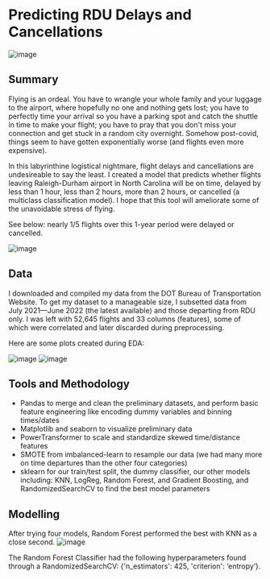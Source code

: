# Predicting RDU Delays and Cancellations

![image](https://user-images.githubusercontent.com/81717153/197347112-4ad1d3e0-5c47-4fca-8430-2e96f14ac547.png)

## Summary
Flying is an ordeal. You have to wrangle your whole family and your luggage to the airport, where hopefully no one and nothing gets lost; you have to perfectly time your arrival so you have a parking spot and catch the shuttle in time to make your flight; you have to pray that you don't miss your connection and get stuck in a random city overnight. Somehow post-covid, things seem to have gotten exponentially worse (and flights even more expensive).

In this labyrinthine logistical nightmare, flight delays and cancellations are undesireable to say the least. I created a model that predicts whether flights leaving Raleigh-Durham airport in North Carolina will be on time, delayed by less than 1 hour, less than 2 hours, more than 2 hours, or cancelled (a multiclass classification model). I hope that this tool will ameliorate some of the unavoidable stress of flying.

See below: nearly 1/5 flights over this 1-year period were delayed or cancelled.

![image](https://github.com/liyueling13/Predicting-RDU-Delays-and-Cancellations/assets/81717153/da0e1746-a0ba-46e3-99d2-68d3d6f54ac5)


## Data

I downloaded and compiled my data from the DOT Bureau of Transportation Website. To get my dataset to a manageable size, I subsetted data from July 2021—June 2022 (the latest available) and those departing from RDU only. I was left with 52,645 flights and 33 columns (features), some of which were correlated and later discarded during preprocessing.

Here are some plots created during EDA:

![image](https://github.com/liyueling13/Predicting-RDU-Delays-and-Cancellations/assets/81717153/4bd0ad6f-4d0f-475e-a16e-fdd54fc2b82c) ![image](https://github.com/liyueling13/Predicting-RDU-Delays-and-Cancellations/assets/81717153/80f77fec-8d2f-4ccc-9b7b-55e23da94f93)

## Tools and Methodology
- Pandas to merge and clean the preliminary datasets, and perform basic feature engineering like encoding dummy variables and binning times/dates
- Matplotlib and seaborn to visualize preliminary data
- PowerTransformer to scale and standardize skewed time/distance features
- SMOTE from imbalanced-learn to resample our data (we had many more on time departures than the other four categories)
- sklearn for our train/test split, the dummy classifier, our other models including: KNN, LogReg, Random Forest, and Gradient Boosting, and RandomizedSearchCV to find the best model parameters

## Modelling
After trying four models, Random Forest performed the best with KNN as a close second. 
![image](https://github.com/liyueling13/Predicting-RDU-Delays-and-Cancellations/assets/81717153/d038e647-aa02-4497-ac5a-db34f91517cc)

The Random Forest Classifier had the following hyperparameters found through a RandomizedSearchCV: {'n_estimators': 425, 'criterion': ‘entropy’}.
